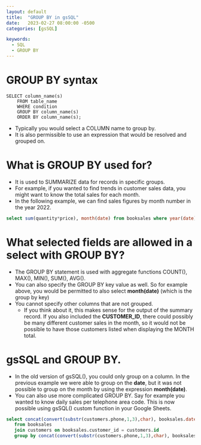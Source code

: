 ```yaml
---
layout: default
title:  "GROUP BY in gsSQL"
date:   2023-02-27 08:00:00 -0500
categories: [gsSQL]

keywords:
  - SQL
  - GROUP BY
---
```


# GROUP BY syntax
```
SELECT column_name(s)
    FROM table_name
    WHERE condition
    GROUP BY column_name(s)
    ORDER BY column_name(s);
```
* Typically you would select a COLUMN name to group by.
* It is also permissible to use an expression that would be resolved and grouped on.

# What is GROUP BY used for?

* It is used to SUMMARIZE data for records in specific groups.
* For example, if you wanted to find trends in customer sales data, you might want to know the total sales for each month.
* In the following example, we can find sales figures by month number in the year 2022.
```sql
select sum(quantity*price), month(date) from booksales where year(date) = 2022 group by month(date);
```

# What selected fields are allowed in a select with GROUP BY?
* The GROUP BY statement is used with aggregate functions COUNT(), MAX(), MIN(), SUM(), AVG().
* You can also specify the GROUP BY key value as well.  So for example above, you would be permitted to also select **month(date)** (which is the group by key)
* You cannot specify other columns that are not grouped.  
  * If you think about it, this makes sense for the output of the summary record.  If you also included the **CUSTOMER_ID**, there could possibly be many different customer sales in the month, so it would not be possible to have those customers listed when displaying the MONTH total. 

# gsSQL and GROUP BY.
* In the old version of gsSQL(), you could only group on a column.  In the previous example we were able to group on the **date**, but it was not possible to group on the month by using the expression **month(date)**.
* You can also use more complicated GROUP BY.  Say for example you wanted to know daily sales per telephone area code.  This is now possible using gsSQL() custom function in your Google Sheets.
```sql
select concat(convert(substr(customers.phone,1,3),char), booksales.date), count(*) 
   from booksales 
   join customers on booksales.customer_id = customers.id 
   group by concat(convert(substr(customers.phone,1,3),char), booksales.date)
```
